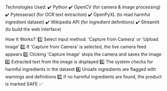 Technologies Used:
✔️ Python
✔️ OpenCV (for camera & image processing)
✔️ Pytesseract (for OCR text extraction)
✔️ OpenPyXL (to read harmful ingredient dataset)
✔️ Wikipedia API (for ingredient definitions)
✔️ Streamlit (to build the web interface)






How It Works?:
1️⃣ Select input method: 'Capture from Camera' or 'Upload Image'
2️⃣ If 'Capture from Camera' is selected, the live camera feed appears
3️⃣ Clicking 'Capture Image' stops the camera and saves the image
4️⃣ Extracted text from the image is displayed
5️⃣ The system checks for harmful ingredients in the dataset
6️⃣ Unsafe ingredients are flagged with warnings and definitions
7️⃣ If no harmful ingredients are found, the product is marked SAFE ✅


